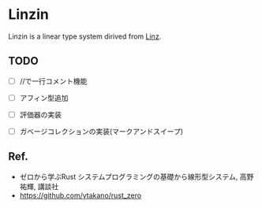 # Linzin
Linzin is a linear type system dirived from [Linz](https://github.com/ytakano/rust_zero/tree/master/ch09/linz).



## TODO
- [ ] //で一行コメント機能
- [ ] アフィン型追加
- [ ] 評価器の実装
- [ ] ガベージコレクションの実装(マークアンドスイープ)


## Ref.
- ゼロから学ぶRust システムプログラミングの基礎から線形型システム, 高野祐輝, 講談社
- https://github.com/ytakano/rust_zero
